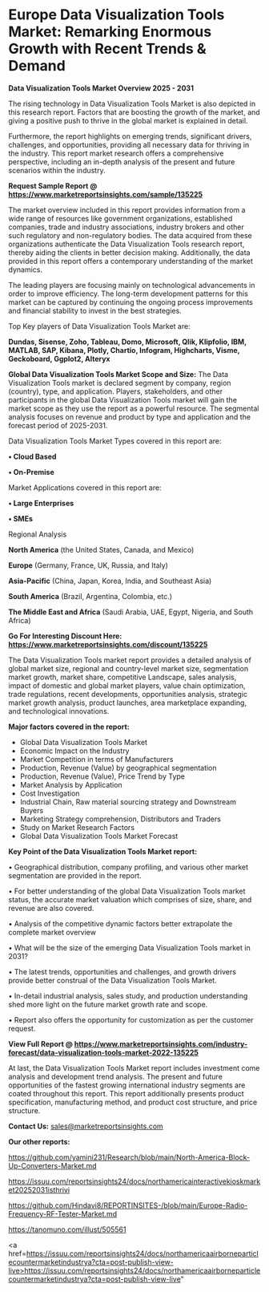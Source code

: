 # Europe Data Visualization Tools Market: Remarking Enormous Growth with Recent Trends & Demand

<Strong> Data Visualization Tools Market Overview 2025 - 2031</strong>

The rising technology in Data Visualization Tools Market is also depicted in this research report. Factors that are boosting the growth of the market, and giving a positive push to thrive in the global market is explained in detail.

Furthermore, the report highlights on emerging trends, significant drivers, challenges, and opportunities, providing all necessary data for thriving in the industry. This report market research offers a comprehensive perspective, including an in-depth analysis of the present and future scenarios within the industry.

<strong>Request Sample Report @ <a href=https://www.marketreportsinsights.com/sample/135225>https://www.marketreportsinsights.com/sample/135225</a></strong>

The market overview included in this report provides information from a wide range of resources like government organizations, established companies, trade and industry associations, industry brokers and other such regulatory and non-regulatory bodies. The data acquired from these organizations authenticate the Data Visualization Tools research report, thereby aiding the clients in better decision making. Additionally, the data provided in this report offers a contemporary understanding of the market dynamics.

The leading players are focusing mainly on technological advancements in order to improve efficiency. The long-term development patterns for this market can be captured by continuing the ongoing process improvements and financial stability to invest in the best strategies.

Top Key players of Data Visualization Tools Market are:

<strong>Dundas, Sisense, Zoho, Tableau, Domo, Microsoft, Qlik, Klipfolio, IBM, MATLAB, SAP, Kibana, Plotly, Chartio, Infogram, Highcharts, Visme, Geckoboard, Ggplot2, Alteryx</strong>

<strong><b>Global Data Visualization Tools Market Scope and Size:</b></strong>
The Data Visualization Tools market is declared segment by company, region (country), type, and application. Players, stakeholders, and other participants in the global Data Visualization Tools market will gain the market scope as they use the report as a powerful resource. The segmental analysis focuses on revenue and product by type and application and the forecast period of 2025-2031.

Data Visualization Tools Market Types covered in this report are:

<strong>• Cloud Based

• On-Premise</strong>

Market Applications covered in this report are:

<strong>• Large Enterprises

• SMEs</strong> 

Regional Analysis

<strong>North America</strong> (the United States, Canada, and Mexico)

<strong>Europe</strong> (Germany, France, UK, Russia, and Italy)

<strong>Asia-Pacific</strong> (China, Japan, Korea, India, and Southeast Asia)

<strong>South America</strong> (Brazil, Argentina, Colombia, etc.)

<strong>The Middle East and Africa</strong> (Saudi Arabia, UAE, Egypt, Nigeria, and South Africa)

<strong>Go For Interesting Discount Here: <a href=https://www.marketreportsinsights.com/discount/135225>https://www.marketreportsinsights.com/discount/135225</a></strong>

The Data Visualization Tools market report provides a detailed analysis of global market size, regional and country-level market size, segmentation market growth, market share, competitive Landscape, sales analysis, impact of domestic and global market players, value chain optimization, trade regulations, recent developments, opportunities analysis, strategic market growth analysis, product launches, area marketplace expanding, and technological innovations.

<strong><b>Major factors covered in the report:</b></strong>
<ul>
  <li>Global Data Visualization Tools Market </li>
  <li>Economic Impact on the Industry</li>
  <li>Market Competition in terms of Manufacturers</li>
  <li>Production, Revenue (Value) by geographical segmentation</li>
  <li>Production, Revenue (Value), Price Trend by Type</li>
  <li>Market Analysis by Application</li>
  <li>Cost Investigation</li>
  <li>Industrial Chain, Raw material sourcing strategy and Downstream Buyers</li>
  <li>Marketing Strategy comprehension, Distributors and Traders</li>
  <li>Study on Market Research Factors</li>
  <li>Global Data Visualization Tools Market Forecast</li>
</ul>

<strong><b>Key Point of the Data Visualization Tools Market report:</b></strong>

• Geographical distribution, company profiling, and various other market segmentation are provided in the report.

• For better understanding of the global Data Visualization Tools market status, the accurate market valuation which comprises of size, share, and revenue are also covered.

• Analysis of the competitive dynamic factors better extrapolate the complete market overview

• What will be the size of the emerging Data Visualization Tools market in 2031?

• The latest trends, opportunities and challenges, and growth drivers provide better construal of the Data Visualization Tools Market.

• In-detail industrial analysis, sales study, and production understanding shed more light on the future market growth rate and scope.

• Report also offers the opportunity for customization as per the customer request.

<strong><b>View Full Report @ <a href=https://www.marketreportsinsights.com/industry-forecast/data-visualization-tools-market-2022-135225>https://www.marketreportsinsights.com/industry-forecast/data-visualization-tools-market-2022-135225</a></b></strong>


At last, the Data Visualization Tools Market report includes investment come analysis and development trend analysis. The present and future opportunities of the fastest growing international industry segments are coated throughout this report. This report additionally presents product specification, manufacturing method, and product cost structure, and price structure.

<strong>Contact Us:</strong>
sales@marketreportsinsights.com

<strong>Our other reports:</strong>

<a href=https://github.com/yamini231/Research/blob/main/North-America-Block-Up-Converters-Market.md>https://github.com/yamini231/Research/blob/main/North-America-Block-Up-Converters-Market.md</a>

<a href=https://issuu.com/reportsinsights24/docs/northamericainteractivekioskmarket20252031isthrivi>https://issuu.com/reportsinsights24/docs/northamericainteractivekioskmarket20252031isthrivi</a>

<a href=https://github.com/Hindavi8/REPORTINSITES-/blob/main/Europe-Radio-Frequency-RF-Tester-Market.md>https://github.com/Hindavi8/REPORTINSITES-/blob/main/Europe-Radio-Frequency-RF-Tester-Market.md</a>

<a href=https://tanomuno.com/illust/505561>https://tanomuno.com/illust/505561</a>

<a href=https://issuu.com/reportsinsights24/docs/northamericaairborneparticlecountermarketindustrya?cta=post-publish-view-live>https://issuu.com/reportsinsights24/docs/northamericaairborneparticlecountermarketindustrya?cta=post-publish-view-live</a>"
